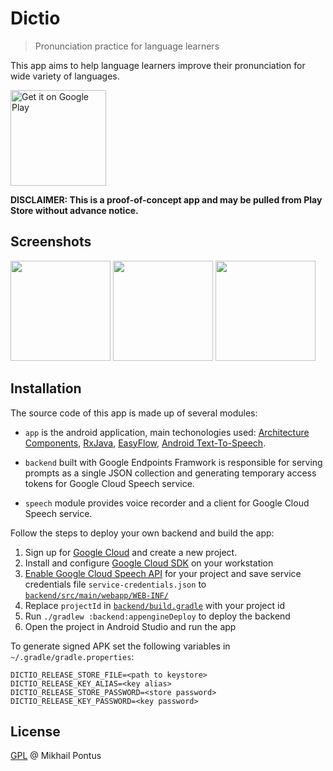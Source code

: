 # Dictio

> Pronunciation practice for language learners

This app aims to help language learners improve their pronunciation for wide variety of languages.

<a href='https://play.google.com/store/apps/details?id=com.mpontus.dictio&pcampaignid=MKT-Other-global-all-co-prtnr-py-PartBadge-Mar2515-1'><img alt='Get it on Google Play' src='https://play.google.com/intl/en_us/badges/images/generic/en_badge_web_generic.png' width="153" /></a>

**DISCLAIMER: This is a proof-of-concept app and may be pulled from Play Store without advance notice.**

## Screenshots

[<img src="https://i.imgur.com/7DiQafj.jpg" width="160" />](https://i.imgur.com/7DiQafj.jpg)
[<img src="https://i.imgur.com/jUDWqvi.jpg" width="160" />](https://i.imgur.com/jUDWqvi.jpg)
[<img src="https://i.imgur.com/YkNA5Pu.jpg" width="160" />](https://i.imgur.com/YkNA5Pu.jpg)

## Installation

The source code of this app is made up of several modules: 

- `app` is the android application, main techonologies used: [Architecture Components](https://developer.android.com/topic/libraries/architecture/), [RxJava](https://github.com/ReactiveX/RxJava), [EasyFlow](https://github.com/Beh01der/EasyFlow), [Android Text-To-Speech](https://developer.android.com/reference/android/speech/tts/TextToSpeech).

- `backend` built with Google Endpoints Framwork is responsible for serving prompts as a single JSON collection and generating temporary access tokens for Google Cloud Speech service.

- `speech` module provides voice recorder and a client for Google Cloud Speech service.

Follow the steps to deploy your own backend and build the app:

1. Sign up for [Google Cloud](https://cloud.google.com/) and create a new project.
2. Install and configure [Google Cloud SDK](https://cloud.google.com/sdk/install) on your workstation
3. [Enable Google Cloud Speech API](https://cloud.google.com/speech-to-text/docs/quickstart) for your project and save service credentials file `service-credentials.json` to [`backend/src/main/webapp/WEB-INF/`](backend/src/main/webapp/WEB-INF/)
4. Replace `projectId` in [`backend/build.gradle`](backend/build.gradle) with your project id
5. Run `./gradlew :backend:appengineDeploy` to deploy the backend
6. Open the project in Android Studio and run the app

To generate signed APK set the following variables in `~/.gradle/gradle.properties`:

```
DICTIO_RELEASE_STORE_FILE=<path to keystore>
DICTIO_RELEASE_KEY_ALIAS=<key alias>
DICTIO_RELEASE_STORE_PASSWORD=<store password>
DICTIO_RELEASE_KEY_PASSWORD=<key password>
```

## License

[GPL](LICENSE) @ Mikhail Pontus
